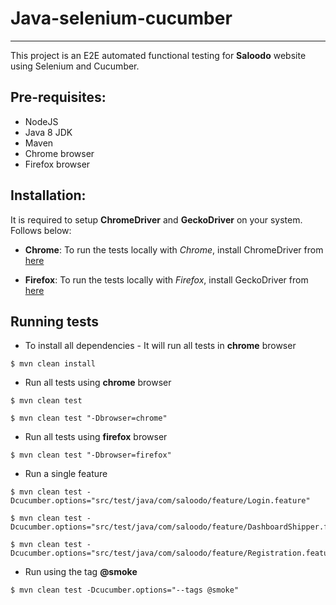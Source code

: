 # Java-selenium-cucumber
---

This project is an E2E automated functional testing for **Saloodo** website using Selenium and Cucumber.

## Pre-requisites:

- NodeJS
- Java 8 JDK
- Maven
- Chrome browser
- Firefox browser


## Installation:

It is required to setup **ChromeDriver** and **GeckoDriver** on your system. Follows below:

- **Chrome**: To run the tests locally with _Chrome_, install ChromeDriver from [here](http://chromedriver.chromium.org/)


- **Firefox**: To run the tests locally with _Firefox_, install GeckoDriver from [here](https://github.com/mozilla/geckodriver/releases)


## Running tests ##

- To install all dependencies - It will run all tests in **chrome** browser

```console
$ mvn clean install
```

- Run all tests using **chrome** browser

```console
$ mvn clean test
```

```console
$ mvn clean test "-Dbrowser=chrome"
```

- Run all tests using **firefox** browser

```console
$ mvn clean test "-Dbrowser=firefox" 
```

- Run a single feature

```console
$ mvn clean test -Dcucumber.options="src/test/java/com/saloodo/feature/Login.feature"
```

```console
$ mvn clean test -Dcucumber.options="src/test/java/com/saloodo/feature/DashboardShipper.feature"
```

```console
$ mvn clean test -Dcucumber.options="src/test/java/com/saloodo/feature/Registration.feature"
```

- Run using the tag **@smoke**

```console
$ mvn clean test -Dcucumber.options="--tags @smoke"
```

